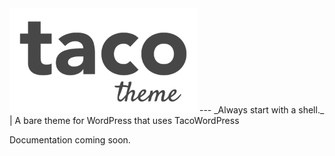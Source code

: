 

<img alt="Taco Theme Logo" src="https://raw.githubusercontent.com/tacowordpress/taco-theme/master/src/logo-taco-theme.gif" width="300">
---
_Always start with a shell._ | A bare theme for WordPress that uses TacoWordPress

Documentation coming soon.

